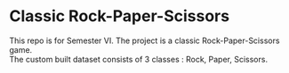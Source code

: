 # Classic Rock-Paper-Scissors

This repo is for Semester VI. The project is a classic Rock-Paper-Scissors game.<br>
The custom built dataset consists of 3 classes : Rock, Paper, Scissors.